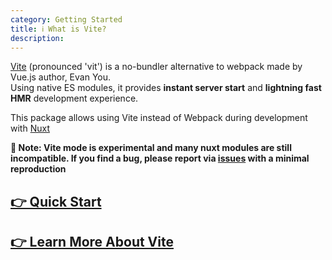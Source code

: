 ```yaml
---
category: Getting Started
title: ℹ️ What is Vite?
description:
---
```


[Vite](https://vitejs.dev) (pronounced 'vit') is a no-bundler alternative to webpack made by Vue.js author, Evan You.\
Using native ES modules, it provides **instant server start** and **lightning fast HMR** development experience.

This package allows using Vite instead of Webpack during development with [Nuxt](https://nuxtjs.org/)

**🧪 Note: Vite mode is experimental and many nuxt modules are still incompatible. If you find a bug, please report via [issues](https://github.com/nuxt/vite/issues) with a minimal reproduction**


## [👉 Quick Start](/get-started/usage)

## [👉 Learn More About Vite](https://vitejs.dev/guide/why.html)


